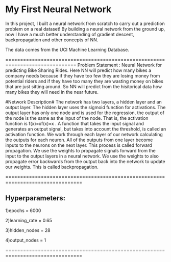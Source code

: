 # My First Neural Network

In this project, I built a neural network from scratch to carry out a prediction problem on a real dataset! By building a neural network from the ground up, now I have a much better understanding of gradient descent, backpropagation and other concepts of NN.

The data comes from the UCI Machine Learning Database.

============================================================================== Problem Statement : Neural Network for predicting Bike Sharing Rides. Here NN will predict how many bikes a company needs because if they have too few they are losing money from potential riders and if they have too many they are wasting money on bikes that are just sitting around. So NN will predict from the hisitorical data how many bikes they will need in the near future.

#Network Description# The network has two layers, a hidden layer and an output layer. The hidden layer uses the sigmoid function for activations. The output layer has only one node and is used for the regression, the output of the node is the same as the input of the node. That is, the activation function is f(x)=xf(x)=x . A function that takes the input signal and generates an output signal, but takes into account the threshold, is called an activation function. We work through each layer of our network calculating the outputs for each neuron. All of the outputs from one layer become inputs to the neurons on the next layer. This process is called forward propagation. We use the weights to propagate signals forward from the input to the output layers in a neural network. We use the weights to also propagate error backwards from the output back into the network to update our weights. This is called backpropagation.

================================================================================ 

## Hyperparameters:

1)epochs = 6000

2)learning_rate = 0.65

3)hidden_nodes = 28

4)output_nodes = 1

================================================================================ 
